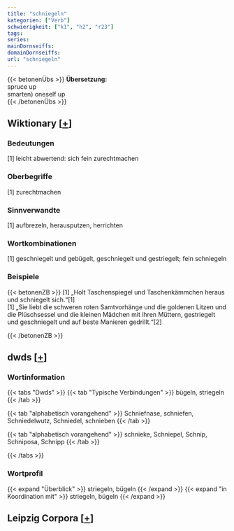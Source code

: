 ```yaml
---
title: "schniegeln"
kategorien: ["Verb"]
schwierigkeit: ["k1", "h2", "r23"]
tags:
series:
mainDornseiffs:
domainDornseiffs:
url: "schniegeln"
---
```


{{< betonenÜbs >}}
**Übersetzung:**  
spruce  up  
smarten) oneself  up  
{{< /betonenÜbs >}}

## Wiktionary [[+](https://de.wiktionary.org/wiki/schniegeln)]

### Bedeutungen
[1] leicht abwertend: sich fein zurechtmachen  

### Oberbegriffe
[1] zurechtmachen  

### Sinnverwandte
[1] aufbrezeln, herausputzen, herrichten  

### Wortkombinationen
[1] geschniegelt und gebügelt, geschniegelt und gestriegelt; fein schniegeln  

### Beispiele
{{< betonenZB >}}
[1] „Holt Taschenspiegel und Taschenkämmchen heraus und schniegelt sich.“[1]  
[1] „Sie liebt die schweren roten Samtvorhänge und die goldenen Litzen und die Plüschsessel und die kleinen Mädchen mit ihren Müttern, gestriegelt und geschniegelt und auf beste Manieren gedrillt.“[2]  

{{< /betonenZB >}}


## dwds [[+](https://www.dwds.de/wb/schniegeln)]

### Wortinformation
{{< tabs "Dwds" >}}
{{< tab "Typische Verbindungen" >}}
bügeln, striegeln
{{< /tab >}}

{{< tab "alphabetisch vorangehend" >}}
Schniefnase, schniefen, Schniedelwutz, Schniedel, schnieben
{{< /tab >}}

{{< tab "alphabetisch vorangehend" >}}
schnieke, Schniepel, Schnip, Schniposa, Schnipp
{{< /tab >}}

{{< /tabs >}}

### Wortprofil
{{< expand "Überblick" >}} striegeln, bügeln {{< /expand >}}
{{< expand "in Koordination mit" >}} striegeln, bügeln {{< /expand >}}

## Leipzig Corpora [[+](https://corpora.uni-leipzig.de/en/res?word=schniegeln&corpusId=deu_newscrawl-public_2018)]


